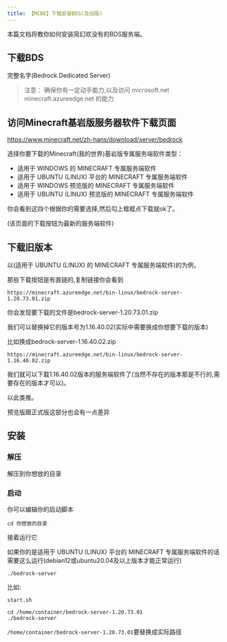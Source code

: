 ```yaml
---
title: 【MCBE】下载安装BDS(及旧版)
---
```


本篇文档将教你如何安装简幻欢没有的BDS服务端。

## 下载BDS

完整名字(Bedrock Dedicated Server)
> 注意：
> 确保你有一定动手能力,以及访问
microsoft.net
minecraft.azureedge.net
的能力

## 访问Minecraft基岩版服务器软件下载页面

https://www.minecraft.net/zh-hans/download/server/bedrock

选择你要下载的Minecraft(我的世界)基岩版专属服务端软件类型：

- 适用于 WINDOWS 的 MINECRAFT 专属服务端软件
- 适用于 UBUNTU (LINUX) 平台的 MINECRAFT 专属服务端软件
- 适用于 WINDOWS 预览版的 MINECRAFT 专属服务端软件
- 适用于 UBUNTU (LINUX) 预览版的 MINECRAFT 专属服务端软件

你会看到这四个根据你的需要选择,然后勾上框框点下载就ok了。

(该页面的下载按钮为最新的服务端软件)

## 下载旧版本

以(适用于 UBUNTU (LINUX) 的 MINECRAFT 专属服务端软件)的为例，

那些下载按钮是有直链的,复制链接你会看到

``` text
https://minecraft.azureedge.net/bin-linux/bedrock-server-1.20.73.01.zip
```

你会发现要下载的文件是bedrock-server-1.20.73.01.zip

我们可以替换掉它的版本号为1.16.40.02(实际中需要换成你想要下载的版本)

比如换成bedrock-server-1.16.40.02.zip

``` text
https://minecraft.azureedge.net/bin-linux/bedrock-server-1.16.40.02.zip
```

我们就可以下载1.16.40.02版本的服务端软件了(当然不存在的版本那是不行的,需要存在的版本才可以)。

以此类推。

预览版跟正式版这部分也会有一点差异

## 安装

### 解压

解压到你想放的目录

### 启动

你可以编辑你的启动脚本

``` text
cd 你想放的目录
```

接着运行它
<!-- ``` text
.\bedrock-server.exe
``` -->
如果你的是适用于 UBUNTU (LINUX) 平台的 MINECRAFT 专属服务端软件的话需要这么运行(debian12或ubuntu20.04及以上版本才能正常运行)
``` text
./bedrock-server
```

比如:

<!-- `start.bat`
``` text
cd C:\container\bedrock-server-1.20.73.01
.\bedrock-server.exe
``` -->
`start.sh`
``` text
cd /home/container/bedrock-server-1.20.73.01
./bedrock-server
```

`/home/container/bedrock-server-1.20.73.01`要替换成实际路径
